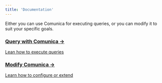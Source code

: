 ```yaml
---
title: 'Documentation'
---
```


Either you can use Comunica for executing queries, or you can modify it to suit your specific goals.

<div class="grid">
  <a href="query/" class="card">
    <h3>Query with Comunica &rarr;</h3>
    <p>Lean how to execute queries</p>
  </a>
  <a href="modify/" class="card">
    <h3>Modify Comunica &rarr;</h3>
    <p>Learn how to configure or extend</p>
  </a>
</div>
